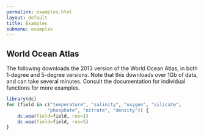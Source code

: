 ```yaml
---
permalink: examples.html
layout: default
title: Examples
submenu: examples
---
```


## World Ocean Atlas

The following downloads the 2013 version of the World Ocean Atlas, in both
1-degree and 5-degree versions. Note that this downloads over 1Gb of data, and
can take several minutes. Consult the documentation for individual functions
for more examples.
```r
library(dc)
for (field in c("temperature", "salinity", "oxygen", "silicate",
               "phosphate", "nitrate", "density")) {
	dc.woa(field=field, res=1)
	dc.woa(field=field, res=5)
}
```

